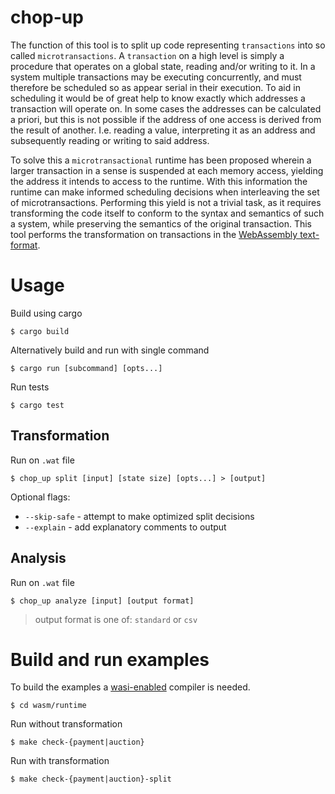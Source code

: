 # chop-up

The function of this tool is to split up code representing `transactions` into so called `microtransactions`.
A `transaction` on a high level is simply a procedure that operates on a global state, reading and/or writing to it.
In a system multiple transactions may be executing concurrently, and must therefore be scheduled so as appear serial in their execution.
To aid in scheduling it would be of great help to know exactly which addresses a transaction will operate on.
In some cases the addresses can be calculated a priori, but this is not possible if the address of one access is derived from the result of another. 
I.e. reading a value, interpreting it as an address and subsequently reading or writing to said address.

To solve this a `microtransactional` runtime has been proposed wherein a larger transaction in a sense is suspended at each memory access, 
yielding the address it intends to access to the runtime. 
With this information the runtime can make informed scheduling decisions when interleaving the set of microtransactions.
Performing this yield is not a trivial task, as it requires transforming the code itself to conform to the syntax and semantics of such a system, 
while preserving the semantics of the original transaction.
This tool performs the transformation on transactions in the [WebAssembly text-format](https://developer.mozilla.org/en-US/docs/WebAssembly/Understanding_the_text_format).

# Usage

Build using cargo
```shell
$ cargo build
```

Alternatively build and run with single command
```shell
$ cargo run [subcommand] [opts...]
```

Run tests
```shell
$ cargo test
```

## Transformation

Run on `.wat` file
```shell
$ chop_up split [input] [state size] [opts...] > [output]
```

Optional flags:
 - `--skip-safe` - attempt to make optimized split decisions
 - `--explain` - add explanatory comments to output

## Analysis

Run on `.wat` file
```shell
$ chop_up analyze [input] [output format]
```

> output format is one of: `standard` or `csv`

# Build and run examples

To build the examples a [wasi-enabled](https://github.com/WebAssembly/wasi-sdk) compiler is needed.

```shell
$ cd wasm/runtime
```

Run without transformation
```shell
$ make check-{payment|auction}
```

Run with transformation
```shell
$ make check-{payment|auction}-split
```
